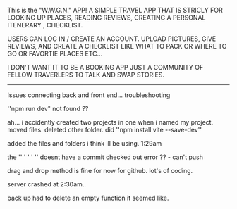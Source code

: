 This is the "W.W.G.N." APP! 
A SIMPLE TRAVEL APP THAT IS STRICLY FOR LOOKING UP PLACES, READING REVIEWS, CREATING A PERSONAL ITENERARY , CHECKLIST. 

USERS CAN LOG IN / CREATE AN ACCOUNT. UPLOAD PICTURES, GIVE REVIEWS, AND CREATE A CHECKLIST LIKE WHAT TO PACK OR WHERE TO GO OR FAVORTIE PLACES ETC... 

I DON'T WANT IT TO BE A BOOKING APP JUST A COMMUNITY OF FELLOW TRAVERLERS TO TALK AND SWAP STORIES. 

**************

Issues connecting back and front end... troubleshooting

''npm run dev" not found ??

ah... i accidently created two projects in one when i named my project. moved files. deleted other folder. did ''npm install vite --save-dev'' 

added the files and folders i think ill be using. 1:29am 

the '' '  ' ' '' doesnt have a commit checked out error ?? - can't push

drag and drop method is fine for now for github. lot's of coding. 

server crashed at 2:30am..

back up had to delete an empty function it seemed like. 